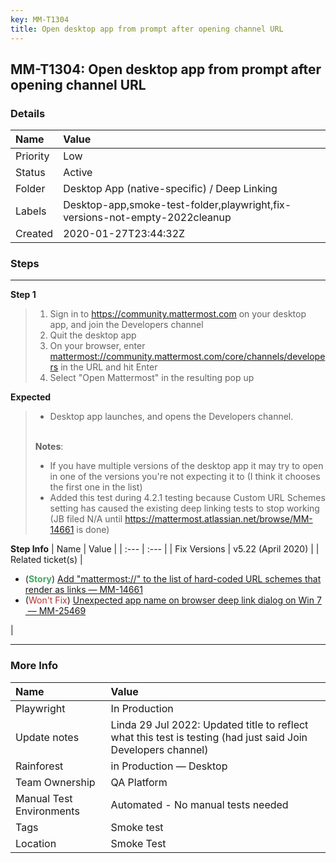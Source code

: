 ```yaml
---
key: MM-T1304
title: Open desktop app from prompt after opening channel URL
---
```


## MM-T1304: Open desktop app from prompt after opening channel URL

### Details

| Name     | Value                                                                       |
| :------- | :-------------------------------------------------------------------------- |
| Priority | Low                                                                         |
| Status   | Active                                                                      |
| Folder   | Desktop App (native-specific) / Deep Linking                                |
| Labels   | Desktop-app,smoke-test-folder,playwright,fix-versions-not-empty-2022cleanup |
| Created  | 2020-01-27T23:44:32Z                                                        |

### Steps

<hr/>

**Step 1**

> <article><ol><li>Sign in to <a href="https://community.mattermost.com">https://community.mattermost.com</a> on your desktop app, and join the Developers channel</li><li>Quit the desktop app</li><li>On your browser, enter <a href="http://mattermost%3A//community.mattermost.com/core/channels/developers">mattermost://community.mattermost.com/core/channels/developers</a> in the URL and hit Enter</li><li>Select "Open Mattermost" in the resulting pop up</li></ol></article>

**Expected**

> <article><ul><li>Desktop app launches, and opens the Developers channel.</li></ul><br /><strong>Notes</strong>:<ul><li>If you have multiple versions of the desktop app it may try to open in one of the versions you're not expecting it to (I think it chooses the first one in the list)</li><li>Added this test during 4.2.1 testing because Custom URL Schemes setting has caused the existing deep linking tests to stop working (JB filed N/A until <a href="https://mattermost.atlassian.net/browse/MM-14661" rel="noopener noreferrer" target="_blank">https://mattermost.atlassian.net/browse/MM-14661</a> is done)</li></ul></article>

**Step Info**
| Name | Value |
| :--- | :--- |
| Fix Versions | v5.22 (April 2020) |
| Related ticket(s) | <ul><li>(<strong><span style="color:rgb(65, 168, 95)">Story</span></strong>) <a href="https://mattermost.atlassian.net/browse/MM-14661">Add "mattermost://" to the list of hard-coded URL schemes that render as links — MM-14661</a></li><li>(<span style="color:rgb(184, 49, 47)">Won't Fix</span>) <a href="https://mattermost.atlassian.net/browse/MM-25469">Unexpected app name on browser deep link dialog on Win 7  — MM-25469</a></li></ul> |

<hr/>

### More Info

| Name                     | Value                                                                                                         |
| :----------------------- | :------------------------------------------------------------------------------------------------------------ |
| Playwright               | In Production                                                                                                 |
| Update notes             | Linda 29 Jul 2022: Updated title to reflect what this test is testing (had just said Join Developers channel) |
| Rainforest               | in Production — Desktop                                                                                       |
| Team Ownership           | QA Platform                                                                                                   |
| Manual Test Environments | Automated - No manual tests needed                                                                            |
| Tags                     | Smoke test                                                                                                    |
| Location                 | Smoke Test                                                                                                    |
